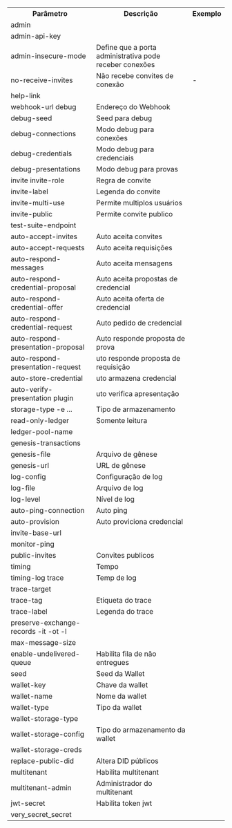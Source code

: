 <table>
    <tr>
        <th>Parâmetro</th>
        <th>Descrição</th>
        <th>Exemplo</th>
    </tr>
    <tr>
        <td>admin
            <host>
                <port>
        </td>
        <td></td>
        <td></td>
    </tr>
    <tr>
        <td>admin-api-key
            <api-key>
        </td>
        <td></td>
        <td></td>
    </tr>
    <tr>
        <td>admin-insecure-mode</td>
        <td>Define que a porta administrativa pode receber conexões</td>
        <td></td>
    </tr>
    <tr>
        <td>no-receive-invites</td>
        <td>Não recebe convites de conexão</td>
        <td>-</td>
    </tr>
    <tr>
        <td>help-link
            <help-url>
        </td>
        <td></td>
        <td></td>
    </tr>
    <tr>
        <td>webhook-url
            <url> debug
        </td>
        <td>Endereço do Webhook</td>
        <td></td>
    </tr>
    <tr>
        <td>debug-seed
            <debug-did-seed>
        </td>
        <td>Seed para debug</td>
        <td></td>
    </tr>
    <tr>
        <td>debug-connections</td>
        <td>Modo debug para conexões</td>
        <td></td>
    </tr>
    <tr>
        <td>debug-credentials</td>
        <td>Modo debug para credenciais</td>
        <td></td>
    </tr>        
    <tr>
        <td>debug-presentations</td>
        <td>Modo debug para provas</td>
        <td></td>
    </tr>
    <tr>
        <td>invite invite-role
            <role>
        </td>
        <td>Regra de convite</td>
        <td></td>
    </tr>
    <tr>
        <td>invite-label <label></td>
        <td>Legenda do convite</td>
        <td></td>
    </tr>
    <tr>
        <td>invite-multi-use</td>
        <td>Permite multiplos usuários</td>
        <td></td>
    </tr>
    <tr>
        <td>invite-public</td>
        <td>Permite convite publico</td>
        <td></td>
    </tr>
    <tr>
        <td>test-suite-endpoint
            <endpoint>
        </td>
        <td></td>
        <td></td>
    </tr>
    <tr>
        <td>auto-accept-invites</td>
        <td>Auto aceita convites</td>
        <td></td>
    </tr>
    <tr>
        <td>auto-accept-requests</td>
        <td>Auto aceita requisições</td>
        <td></td>
    </tr>
    <tr>
        <td>auto-respond-messages</td>
        <td>Auto aceita mensagens</td>
        <td></td>
    </tr>
    <tr>
        <td>auto-respond-credential-proposal</td>
        <td>Auto aceita propostas de credencial</td>
        <td></td>
    </tr>
    <tr>
        <td>auto-respond-credential-offer</td>
        <td>Auto aceita oferta de credencial</td>
        <td></td>
    </tr>
    <tr>
        <td>auto-respond-credential-request</td>
        <td>Auto pedido de credencial</td>
        <td></td>
    </tr>
    <tr>
        <td>auto-respond-presentation-proposal</td>
        <td>Auto responde proposta de prova</td>
        <td></td>
    </tr>
    <tr>
        <td>auto-respond-presentation-request</td>
        <td>uto responde proposta de requisição</td>
        <td></td>
    </tr>
    <tr>
        <td>auto-store-credential</td>
        <td>uto armazena credencial</td>
        <td></td>
    </tr>
    <tr>
        <td>auto-verify-presentation plugin
            <module>
        </td>
        <td>uto verifica apresentação</td>
        <td></td>
    </tr>
    <tr>
        <td>storage-type
            <storage-type> -e
                <endpoint>
                    <endpoint> ...
        </td>
        <td>Tipo de armazenamento</td>
        <td></td>
    </tr>
    <tr>
        <td>read-only-ledger</td>
        <td>Somente leitura</td>
        <td></td>
    </tr>
    <tr>
        <td>ledger-pool-name
            <ledger-pool-name>
        </td>
        <td></td>
        <td></td>
    </tr>
    <tr>
        <td>genesis-transactions
            <genesis-transactions>
        </td>
        <td></td>
        <td></td>
    </tr>
    <tr>
        <td>genesis-file
            <genesis-file>
        </td>
        <td>Arquivo de gênese</td>
        <td></td>
    </tr>
    <tr>
        <td>genesis-url
            <genesis-url>
        </td>
        <td>URL de gênese</td>
        <td></td>
    </tr>
    <tr>
        <td>log-config
            <path-to-config>
        </td>
        <td>Configuração de log</td>
        <td></td>
    </tr>
    <tr>
        <td>log-file
            <log-file>
        </td>
        <td>Arquivo de log</td>
        <td></td>
    </tr>
    <tr>
        <td>log-level
            <log-level>
        </td>
        <td>Nível de log</td>
        <td></td>
    </tr>
    <tr>
        <td>auto-ping-connection</td>
        <td>Auto ping</td>
        <td></td>
    </tr>
    <tr>
        <td>auto-provision</td>
        <td>Auto proviciona credencial</td>
        <td></td>
    </tr>  
    <tr>
        <td>invite-base-url
            <base-url>
        </td>
        <td></td>
        <td></td>
    </tr>
    <tr>
        <td>monitor-ping</td>
        <td></td>
        <td></td>
    </tr>
    <tr>
        <td>public-invites</td>
        <td>Convites publicos</td>
        <td></td>
    </tr>
    <tr>
        <td>timing</td>
        <td>Tempo</td>
        <td></td>
    </tr>
    <tr>
        <td>timing-log
            <log-path> trace
        </td>
        <td>Temp de log</td>
        <td></td>
    </tr>
    <tr>
        <td>trace-target
            <trace-target>
        </td>
        <td><Trace/td>
        <td></td>
    </tr>
    <tr>
        <td>trace-tag
            <trace-tag>
        </td>
        <td>Etiqueta do trace</td>
        <td></td>
    </tr>
    <tr>
        <td>trace-label
            <trace-label>
        </td>
        <td>Legenda do trace</td>
        <td></td>
    </tr>
    <tr>
        <td>preserve-exchange-records -it
            <module>
                <host>
                    <port> -ot
                        <module> -l <label>
        </td>
        <td></td>
        <td></td>
    </tr>
    <tr>
        <td>max-message-size
            <message-size>
        </td>
        <td></td>
        <td></td>
    </tr>
    <tr>
        <td>enable-undelivered-queue</td>
        <td>Habilita fila de não entregues</td>
        <td></td>
    </tr>
    <tr>
        <td>seed
            <wallet-seed>
        </td>
        <td>Seed da Wallet</td>
        <td></td>
    </tr>
    <tr>
        <td>wallet-key
            <wallet-key>
        </td>
        <td>Chave da wallet</td>
        <td></td>
    </tr>
    <tr>
        <td>wallet-name
            <wallet-name>
        </td>
        <td>Nome da wallet</td>
        <td></td>
    </tr>
    <tr>
        <td>wallet-type
            <wallet-type>
        </td>
        <td>Tipo da wallet</td>
        <td></td>
    </tr>
    <tr>
        <td>wallet-storage-type
            <storage-type>
        </td>
        <td></td>
        <td></td>
    </tr>
    <tr>
        <td>wallet-storage-config
            <storage-config>
        </td>
        <td>Tipo do armazenamento da wallet</td>
        <td></td>
    </tr>
    <tr>
        <td>wallet-storage-creds
            <storage-creds>
        </td>
        <td></td>
        <td></td>
    </tr>
    <tr>
        <td>replace-public-did</td>
        <td>Altera DID públicos</td>
        <td></td>
    </tr>
    <tr>
        <td>multitenant</td>
        <td>Habilita multitenant</td>
        <td></td>
    </tr>
    <tr>
        <td>multitenant-admin</td>
        <td>Administrador do multitenant</td>
        <td></td>
    </tr>
    <tr>
        <td>jwt-secret</td>
        <td>Habilita token jwt</td>
        <td></td>
    </tr>
    <tr>
        <td>very_secret_secret</td>
        <td></td>
        <td></td>
    </tr>             
<table>


